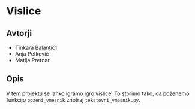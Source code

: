 # Vislice

## Avtorji

* Tinkara Balantič1
* Anja Petković
* Matija Pretnar

## Opis

V tem projektu se lahko igramo igro vislice.
To storimo tako, da poženemo funkcijo `pozeni_vmesnik` znotraj `tekstovni_vmesnik.py`.
